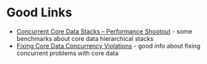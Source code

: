 # Good Links

- [Concurrent Core Data Stacks – Performance Shootout][site-benchmarks] - some benchmarks about core data hierarchical stacks
- [Fixing Core Data Concurrency Violations][site-fixing-concurrent-problems] - good info about fixing concurrent problems with core data

[site-benchmarks]: http://floriankugler.com/2013/04/29/concurrent-core-data-stack-performance-shootout/
[site-fixing-concurrent-problems]: https://pawanpoudel.svbtle.com/fixing-core-data-concurrency-violations